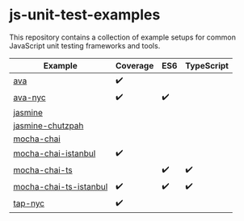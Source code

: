 # js-unit-test-examples
This repository contains a collection of example setups for common JavaScript unit testing frameworks and tools.

|Example|Coverage|ES6|TypeScript|
|---|---|---|---|
|[ava](https://github.com/Wedvich/js-unit-test-examples/tree/master/ava)|:heavy_check_mark:|||
|[ava-nyc](https://github.com/Wedvich/js-unit-test-examples/tree/master/ava-nyc)|:heavy_check_mark:|:heavy_check_mark:||
|[jasmine](https://github.com/Wedvich/js-unit-test-examples/tree/master/jasmine)||||
|[jasmine-chutzpah](https://github.com/Wedvich/js-unit-test-examples/tree/master/jasmine-chutzpah)||||
|[mocha-chai](https://github.com/Wedvich/js-unit-test-examples/tree/master/mocha-chai)||||
|[mocha-chai-istanbul](https://github.com/Wedvich/js-unit-test-examples/tree/master/mocha-chai-istanbul)|:heavy_check_mark:|||
|[mocha-chai-ts](https://github.com/Wedvich/js-unit-test-examples/tree/master/mocha-chai-ts)||:heavy_check_mark:|:heavy_check_mark:|
|[mocha-chai-ts-istanbul](https://github.com/Wedvich/js-unit-test-examples/tree/master/mocha-chai-ts-istanbul)|:heavy_check_mark:|:heavy_check_mark:|:heavy_check_mark:|
|[tap-nyc](https://github.com/Wedvich/js-unit-test-examples/tree/master/tap-nyc)|:heavy_check_mark:|||
